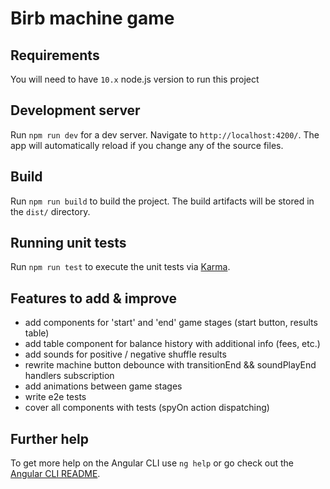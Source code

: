 # Birb machine game

## Requirements

You will need to have `10.x` node.js version to run this project

## Development server

Run `npm run dev` for a dev server. Navigate to `http://localhost:4200/`. The app will automatically reload if you change any of the source files.

## Build

Run `npm run build` to build the project. The build artifacts will be stored in the `dist/` directory.

## Running unit tests

Run `npm run test` to execute the unit tests via [Karma](https://karma-runner.github.io).

## Features to add & improve

- add components for 'start' and 'end' game stages (start button, results table)
- add table component for balance history with additional info (fees, etc.)
- add sounds for positive / negative shuffle results
- rewrite machine button debounce with transitionEnd && soundPlayEnd handlers subscription
- add animations between game stages
- write e2e tests
- cover all components with tests (spyOn action dispatching)


## Further help

To get more help on the Angular CLI use `ng help` or go check out the [Angular CLI README](https://github.com/angular/angular-cli/blob/master/README.md).
